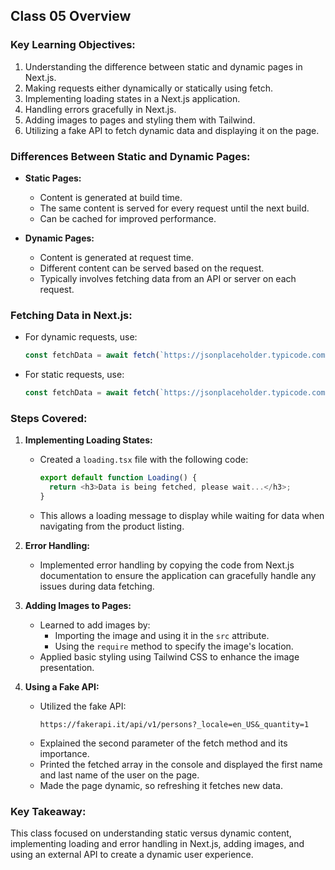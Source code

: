 ## Class 05 Overview

### Key Learning Objectives:
1. Understanding the difference between static and dynamic pages in Next.js.
2. Making requests either dynamically or statically using fetch.
3. Implementing loading states in a Next.js application.
4. Handling errors gracefully in Next.js.
5. Adding images to pages and styling them with Tailwind.
6. Utilizing a fake API to fetch dynamic data and displaying it on the page.

### Differences Between Static and Dynamic Pages:
- **Static Pages:**
  - Content is generated at build time.
  - The same content is served for every request until the next build.
  - Can be cached for improved performance.

- **Dynamic Pages:**
  - Content is generated at request time.
  - Different content can be served based on the request.
  - Typically involves fetching data from an API or server on each request.

### Fetching Data in Next.js:
- For dynamic requests, use:
  ```javascript
  const fetchData = await fetch(`https://jsonplaceholder.typicode.com/posts/${params.product}`, {cache: "no-store"});
  ```
- For static requests, use:
  ```javascript
  const fetchData = await fetch(`https://jsonplaceholder.typicode.com/posts/${params.product}`, {next: {revalidate: 2000}});
  ```

### Steps Covered:

1. **Implementing Loading States:**
   - Created a `loading.tsx` file with the following code:
     ```javascript
     export default function Loading() {
       return <h3>Data is being fetched, please wait...</h3>;
     }
     ```
   - This allows a loading message to display while waiting for data when navigating from the product listing.

2. **Error Handling:**
   - Implemented error handling by copying the code from Next.js documentation to ensure the application can gracefully handle any issues during data fetching.

3. **Adding Images to Pages:**
   - Learned to add images by:
     - Importing the image and using it in the `src` attribute.
     - Using the `require` method to specify the image's location.
   - Applied basic styling using Tailwind CSS to enhance the image presentation.

4. **Using a Fake API:**
   - Utilized the fake API: 
     ```
     https://fakerapi.it/api/v1/persons?_locale=en_US&_quantity=1
     ```
   - Explained the second parameter of the fetch method and its importance.
   - Printed the fetched array in the console and displayed the first name and last name of the user on the page.
   - Made the page dynamic, so refreshing it fetches new data.

### Key Takeaway:
This class focused on understanding static versus dynamic content, implementing loading and error handling in Next.js, adding images, and using an external API to create a dynamic user experience.
